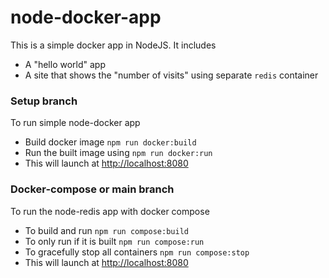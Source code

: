 # node-docker-app
This is a simple docker app in NodeJS. It includes
-  A "hello world" app
- A site that shows the "number of visits" using separate `redis` container

### Setup branch

To run simple node-docker app
 - Build docker image
    `npm run docker:build`
 - Run the built image using
	 `npm run docker:run`
 - This will launch at [http://localhost:8080](http://localhost:8080)

### Docker-compose or main branch
To run the node-redis app with docker compose
 - To build and run
    `npm run compose:build`
 - To only run if it is built
	 `npm run compose:run`
 - To gracefully stop all containers
	 `npm run compose:stop`
 - This will launch at [http://localhost:8080](http://localhost:8080)